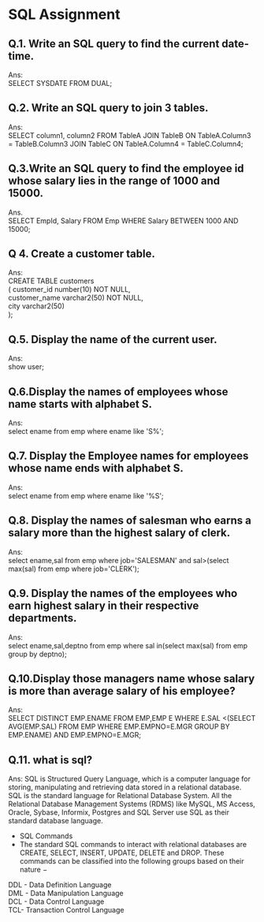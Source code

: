 # SQL Assignment

## Q.1.  Write an SQL query to find the current date-time.
Ans: </br>
SELECT SYSDATE FROM DUAL;

## Q.2. Write an SQL query to join 3 tables.
Ans: </br>
SELECT column1, column2
FROM TableA
JOIN TableB ON TableA.Column3 = TableB.Column3
JOIN TableC ON TableA.Column4 = TableC.Column4;

## Q.3.Write an SQL query to find the employee id whose salary lies in the range of 1000 and 15000.
Ans. </br>
SELECT EmpId, Salary
FROM Emp
WHERE Salary BETWEEN 1000 AND 15000;

## Q 4. Create a customer table.
Ans: </br>
CREATE TABLE customers  
( customer_id number(10) NOT NULL,  
  customer_name varchar2(50) NOT NULL,  
  city varchar2(50)  
);  

## Q.5. Display the name of the current user.
Ans: </br>
show user;

## Q.6.Display the names of employees whose name starts with alphabet S.
Ans: </br>
select ename from emp where ename like 'S%';

## Q.7. Display the Employee names for employees whose name ends with alphabet S.
Ans: </br>
select ename from emp where ename like '%S';

## Q.8. Display the names of salesman who earns a salary more than the highest salary of clerk.
Ans: </br>
select ename,sal from emp where job='SALESMAN' and sal>(select
max(sal) from emp
where job='CLERK');

## Q.9.  Display the names of the employees who earn highest salary in their respective departments.
Ans: </br>
select ename,sal,deptno from emp where sal in(select max(sal) from
emp group by deptno);

## Q.10.Display those managers name whose salary is more than average salary of his employee?
Ans: </br>
SELECT DISTINCT EMP.ENAME FROM EMP,EMP E WHERE E.SAL <(SELECT AVG(EMP.SAL) FROM EMP
WHERE EMP.EMPNO=E.MGR GROUP BY EMP.ENAME) AND EMP.EMPNO=E.MGR;

## Q.11. what is sql?
Ans: SQL is Structured Query Language, which is a computer language for storing, manipulating and retrieving data stored in a relational database.
SQL is the standard language for Relational Database System. All the Relational Database Management Systems (RDMS) like MySQL, MS Access, Oracle, Sybase, Informix, Postgres and SQL Server use SQL as their standard database language.
- SQL Commands
- The standard SQL commands to interact with relational databases are CREATE, SELECT, INSERT, UPDATE, DELETE and DROP. These commands can be classified into the following groups based on their nature −

DDL - Data Definition Language </br>
DML - Data Manipulation Language </br>
DCL - Data Control Language </br>
TCL-  Transaction Control Language </br>


